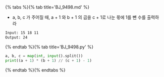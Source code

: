 {% tabs %}{% tab title='BJ_9498.md' %}

* a, b, c 가 주어질 때, a + 1 와 b + 1 의 곱을 c + 1로 나눈 몫에 1를 뺀 수를 출력하라

```txt
Input: 15 18 11
Output: 24
```

{% endtab %}{% tab title='BJ_9498.py' %}

```py
a, b, c = map(int, input().split())
print((a + 1) * (b + 1) // (c + 1) - 1)
```

{% endtab %}{% endtabs %}
